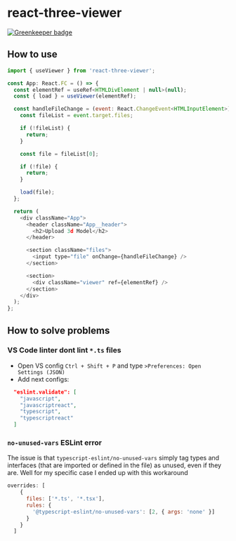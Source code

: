 # react-three-viewer

[![Greenkeeper badge](https://badges.greenkeeper.io/SirMoustache/react-three-viewer.svg)](https://greenkeeper.io/)

## How to use

```javascript
import { useViewer } from 'react-three-viewer';

const App: React.FC = () => {
  const elementRef = useRef<HTMLDivElement | null>(null);
  const { load } = useViewer(elementRef);

  const handleFileChange = (event: React.ChangeEvent<HTMLInputElement>) => {
    const fileList = event.target.files;

    if (!fileList) {
      return;
    }

    const file = fileList[0];

    if (!file) {
      return;
    }

    load(file);
  };

  return (
    <div className="App">
      <header className="App__header">
        <h2>Upload 3d Model</h2>
      </header>

      <section className="files">
        <input type="file" onChange={handleFileChange} />
      </section>

      <section>
        <div className="viewer" ref={elementRef} />
      </section>
    </div>
  );
};

```

## How to solve problems

### VS Code linter dont lint `*.ts` files

- Open VS config `Ctrl + Shift + P` and type `>Preferences: Open Settings (JSON)`
- Add next configs:

```json
  "eslint.validate": [
    "javascript",
    "javascriptreact",
    "typescript",
    "typescriptreact"
  ]
```

### `no-unused-vars` ESLint error

The issue is that `typescript-eslint/no-unused-vars` simply tag types and interfaces
(that are imported or defined in the file) as unused, even if they are.
Well for my specific case I ended up with this workaround

```javascript
overrides: [
    {
      files: ['*.ts', '*.tsx'],
      rules: {
        '@typescript-eslint/no-unused-vars': [2, { args: 'none' }]
      }
    }
  ]
```
